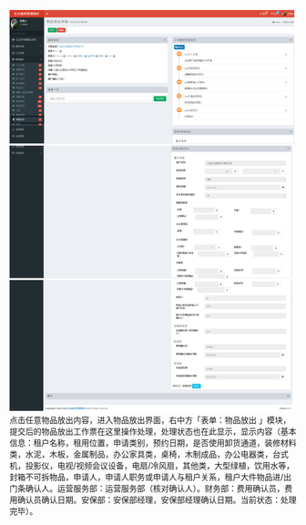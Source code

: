 ![](/assets/物排放出5.png)![](/assets/物排放出2.png)![](/assets/物排放出3.png)点击任意物品放出内容，进入物品放出界面，右中方「表单：物品放出 」模块，提交后的物品放出工作票在这里操作处理，处理状态也在此显示，显示内容（基本信息：租户名称，租用位置，申请类别，预约日期，是否使用卸货通道，装修材料类，水泥，木板，金属制品，办公家具类，桌椅，木制成品，办公电器类，台式机，投影仪，电视/视频会议设备，电扇/冷风扇，其他类，大型绿植，饮用水等，封箱不可拆物品，申请人，申请人职务或申请人与租户关系，租户大件物品进/出门条确认人。运营服务部：运营服务部（核对确认人）。财务部：费用确认员，费用确认员确认日期。安保部：安保部经理，安保部经理确认日期。当前状态：处理完毕）。



